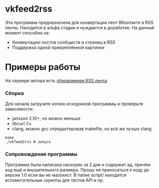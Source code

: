 # vkfeed2rss
Эта программа предназначена для конвертации лент ВКонтакте в RSS ленты. Находится в альфа стадии и нуждается в доработке. На данный момент способна на:
* Конвертацию постов сообществ и страниц в RSS
* Поддержка одной прикреплённой картинки

# Примеры работы
На сервере автора есть [обновляемая RSS лента](http://reedych.ddns.net/rss/lentach.rss).

### Сборка
Для начала загрузите копию исходников программы и проверьте зависимости:
* jansson 2.10+, но можно меньше
* libcurl 7.x
* clang, можно gcc отредактировав makefile, но всё же лучше clang

```
make
./vkfeed2rss # запуск
```
### Сопровождение программы
Программа была написана наскоряк за 2 дня и содержит ад, причём код ещё и внушительного размера. Прошу не прикосаться к коду до версии 1.0 если вы не мазохист.
В папке script/ находятся вспомогательные скрипты для тестов API и пр.
